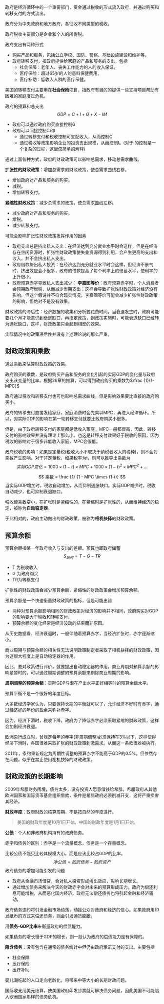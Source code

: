 政府是经济循环中的一个重要部门，资金通过税收的形式流入政府，并通过购买和转移支付的方式流出。

政府分为中央政府和地方政府，各征收不同类型的税收。

政府税收主要部分是企业和个人的所得税。

政府支出有两种形式

+ 购买产品和服务，包括公立学校、国防、警察、基础设施建设和维护等。
+ 政府转移支付，指政府提供给家庭的产品和服务的支出，包括
    - 社会保障：老年人、丧失工作能力的人的收入保证。
    - 医疗保险：超过65岁的人的意料保健费用。
    - 医疗补助：低收入人群的医疗保健。

美国的转移支付主要用在**社会保险**项目，指政府有目的的提供一些支持项目帮助有困难的家庭度过危机。



政府的预算和总支出
$$
GDP = C + I + G + X - IM
$$

+ 政府可以通过政府购买直接控制G
+ 政府可以间接控制C和I
    - 通过转移支付和税收控制可支配收入，从而控制C
    - 通过税收等政策影响企业的投资支出规模，从而控制I。(对于I的控制是一个复杂的过程，这里仅简单的解释)

通过上面各种方式，政府的财政政策可以影响总需求，移动总需求曲线。

**扩张性的财政政策**：增加总需求的财政政策，使总需求曲线右移。

+ 增加政府对产品和服务的购买。
+ 减税。
+ 增加转移支付。

**紧缩性财政政策**：减少总需求的政策，使总需求曲线左移。

+ 减少政府对产品和服务的购买。
+ 增税。
+ 减少转移支付。



可能会影响扩张性财政政策发挥作用的因素

+ 政府支出总是挤出私人支出：在经济达到充分就业水平时会这样，但是在经济存在空闲资源时，扩张性财政政策使失业资源得到利用，会产生更高的支出和收入，并不会挤出私人支出。
+ 政府借款挤出私人投资：在经济达到充分就业水平时会这样，但经济不景气时，挤出效应会小很多，政府的借款提高了每个利率上的储蓄水平，使利率的上升很小。
+ 政府预算赤字导致私人支出减少： **李嘉图等价**：政府预算赤字时，个人消费者会预期政府增税，从而减少当期支出；这样会导致扩张性财政政策对经济没有影响。但这个假说并不符合现实情况，李嘉图等价可能会减少扩张性财政政策的影响，但绝对不是没有效果。



财政政策的滞后性：经济数据的收集和分析要花费时间，当衰退发生时，政府可能要几个月才能意识到衰退缺口，再指定政策，到政策实施时，可能衰退缺口已经转为通胀缺口，这样，财政政策只会起到相反的效果。



实际情况中的政策滞后性并没有上述理论说的那么严重。



## 财政政策和乘数

通过乘数来估算财政政策的效果。

政府购买的乘数，是政府购买产品和服务的变化引起的实际GDP的变化量与政府支出该变量的比率。根据26章的推算，可以得到政府购买的乘数为$\frac {1}{1-MPC}$



政府通过税收和转移支付也可也影响总需求曲线，但是影响效果要比直接的政府购买小。



政府的转移支付直接发给家庭，家庭消费时会先乘以MPC，再进入经济循环。所以，对实际GDP的影响在第一轮转移支付就要比政府购买小很多。

但是，由于政府转移支付的家庭都是低收入家庭，MPC一般都很高，因此，转移支付的影响效果并没有理论上那么小。也这是转移支付效果好于税收的原因，因为税收的影响对于很多非低收入家庭，MPC会很低。



政府税收的影响：如果是定量税(税收大小不取决于纳税者收入的税种)，则不会对乘数产生影响。对于非定量税，如果税率为t，则可以推导出乘数为
$$
实际GDP变化 = 1000 \times (1-t) \times MPC + 1000 \times (1-t)^2 \times MPC^2 + ...
$$

$$
乘数 = \frac {1} {1 - MPC \times (1-t)}
$$
当实际GDP增加时，税收自动增加，从而抑制通胀缺口。实际GDP减少时，税收自动减少，也可抑制衰退缺口。

税收使乘数变小，在扩张时是紧缩性的，在紧缩时是扩张性的，从而维持经济的稳定，被称为**自动稳定器**。



于此相对的，政府主动做出的财政政策，被称为**相机抉择**的财政政策。



## 预算余额

预算余额指某一年政府收入与支出的差额。预算也即政府储蓄
$$
S_{政府} = T- G - TR
$$

+ T 为税收收入
+ G 为政府购买
+ TR为转移支付

扩张性的财政政策会减少预算余额，紧缩性的财政政策会增加预算余额。

预算余额是一个快速衡量财政政策的指标，但是可能出错

+ 两种对预算余额影响相同的财政政策对经济的影响并不相同，政府购买对GDP的影响要大于税收和转移支付。
+ 预算余额的变化经常是经济波动的结果而非原因。

从历史数据看，经济衰退时，一般伴随着预算赤字，当经济扩张时，赤字逐渐缩小。

商业周期与预算余额的相关性无法说明政策制定者采取了相机抉择的财政政策，因为这很大程度上是自动稳定器的作用。

因此，要对政策进行评价，就要提出自动稳定器的作用。商业周期对预算余额的影响是暂时的，可以通过周期调整的预算余额来剔除商业周期的影响。

**周期调整的预算余额**：实际GDP与潜在产出水平正好相等时的预算余额水平。



预算平衡不是一个很好的年度目标。



大多数经济学家认为，只要保持长期的平衡就可以了，允许经济不好时有赤字，通过经济好的年份的盈余来弥补赤字。

因为，经济下滑时，税收下降，政府为了降低赤字必须采取紧缩的财政政策，这样会加剧经济衰退。



欧洲央行成立时，曾规定每年的赤字(非周期调整)必须保持在3%以下，这样使得经济下滑时，各国很难采取扩张的财政政策刺激需求。从而这一条款很难被执行。

2011年，条约重新规定为周期性调整的预算赤字不能高于GDP的0.5%。但依然存在问题，似乎在禁止使用相机抉择的财政政策。



## 财政政策的长期影响

2009年希腊财务困境，债务太多，没有投资人愿意借钱给希腊。希腊政府从其他欧洲国家和国际货币基金组织借款，条件是希腊政府必须削减开支，这将严重损害其经济。



**财政年度**：政府财政的核算周期，不是按自然的年度进行。

> 美国的财政年度是10月1日开始，中国的财政年度是1月1日开始。

**公债**：个人和非政府机构持有的政府债务。



赤字和债务的区别：赤字是一个流量概念，债务是一个存量概念。



比较公债不能只比较其规模大小，而是应该比较占GDP的比率。
$$
净公债 = 政府债务 - 政府资产
$$
政府债务的增加可能引发的问题

+ 政府从金融市场借贷，会对私人投资形成挤出效应，影响长期增长。
+ 通过增加债务来解决今天的财政赤字会对未来的预算形成压力。政府为偿还利息可能增税，从而恶化国内经济。政府无法偿还债务也将引起金融和经济骚动。



政府债务违约将引发金融市场动荡，动摇公众对政府和经济的信心。如果政府用印发纸币的方式来偿还债务，则会引发通货膨胀。



用**债务-GDP比率**来衡量政府的偿债能力。



如果债务的增长慢于GDP的增长，则一般认为政府的偿债能力是有保障的。



**隐含债务**：没有包含在通常的债务统计中但仍由政府承诺支付的支出。主要包括

+ 社会保障
+ 医疗保险
+ 医疗补助



婴儿潮吃起的人口走向老龄化，将带来中等大小的长期财政问题。



国际收支用美元结算，使美国政府印发钞票就可解决债务问题，因此美国不可能陷入欧洲国家那样的债务危机。



